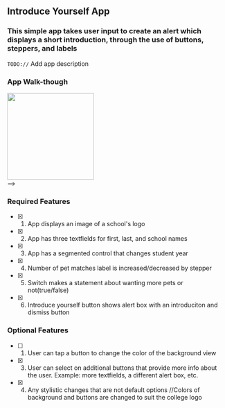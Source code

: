 ## Introduce Yourself App

### This simple app takes user input to create an alert which displays a short introduction, through the use of buttons, steppers, and labels

`TODO://` Add app description

### App Walk-though

<img src="codepath-IOSprework1/ezgif.com-gif-maker.gif" width=200><br> -->

### Required Features

- [X] 1. App displays an image of a school's logo
- [X] 2. App has three textfields for first, last, and school names
- [X] 3. App has a segmented control that changes student year
- [X] 4. Number of pet matches label is increased/decreased by stepper
- [X] 5. Switch makes a statement about wanting more pets or not(true/false) 
- [X] 6. Introduce yourself button shows alert box with an introduciton and dismiss button

### Optional Features

- [ ] 1. User can tap a button to change the color of the background view
- [X] 3. User can select on additional buttons that provide more info about the user. Example: more textfields, a different alert box, etc.
- [X] 4. Any stylistic changes that are not default options //Colors of background and buttons are changed to suit the college logo
